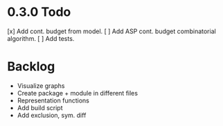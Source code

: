 # 0.3.0 Todo
[x] Add cont. budget from model.
[ ] Add ASP cont. budget combinatorial algorithm.
[ ] Add tests.

# Backlog
- Visualize graphs
- Create package + module in different files
- Representation functions
- Add build script
- Add exclusion, sym. diff
